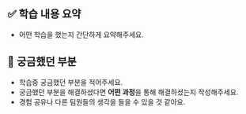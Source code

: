 ## ✅ 학습 내용 요약
- 어떤 학습을 했는지 간단하게 요약해주세요.

## 🤔 궁금했던 부분
- 학습중 궁금했던 부분을 적어주세요.
- 궁금했던 부분을 해결하셨다면 **어떤 과정**을 통해 해결하셨는지 작성해주세요.
- 경험 공유나 다른 팀원들의 생각을 들을 수 있을 것 같아요.
